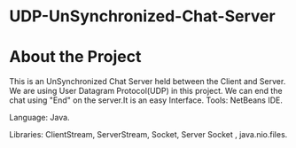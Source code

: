 # UDP-UnSynchronized-Chat-Server
# About the Project
This is an UnSynchronized Chat Server held between the Client and Server. We are using User Datagram Protocol(UDP) in this project. We can end the chat using "End" on the server.It is an easy Interface.
Tools: NetBeans IDE.

Language: Java.

Libraries: ClientStream, ServerStream, Socket, Server Socket , java.nio.files.
